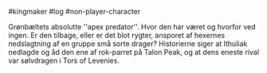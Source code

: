 #kingmaker #log #non-player-character

Grønbæltets absolutte ''apex predator''. Hvor den har været og hvorfor ved ingen. Er den tilbage, eller er det blot rygter, ansporet af hexernes nedslagtning af en gruppe små sorte drager?
Historierne siger at Ithuliak nedlagde og åd den ene af rok-parret på Talon Peak, og at dens eneste rival var sølvdragen i Tors of Levenies.
